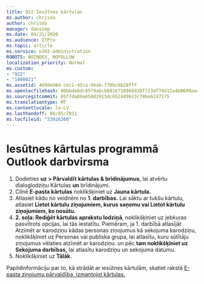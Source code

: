 ```yaml
---
title: 922 Iesūtnes kārtulas
ms.author: chrisda
author: chrisda
manager: dansimp
ms.date: 04/21/2020
ms.audience: ITPro
ms.topic: article
ms.service: o365-administration
ROBOTS: NOINDEX, NOFOLLOW
localization_priority: Normal
ms.custom:
- "922"
- "1800021"
ms.assetid: 469de984-cec1-45ca-94ab-f70bc6b28fff
ms.openlocfilehash: 00bbde6dc85f9abcb6916718966928f723df7dd12a4b0609aa454ac3c9bdb3e3
ms.sourcegitcommit: b5f7da89a650d2915dc652449623c78be6247175
ms.translationtype: MT
ms.contentlocale: lv-LV
ms.lasthandoff: 08/05/2021
ms.locfileid: "53926360"
---
```

# <a name="inbox-rules-in-outlook-desktop"></a>Iesūtnes kārtulas programmā Outlook darbvirsma

1. Dodieties **uz > Pārvaldīt kārtulas & brīdinājumus,** lai atvērtu dialoglodziņu Kārtulas **un** brīdinājumi.
2. Cilnē **E-pasta kārtulas** noklikšķiniet uz **Jauna kārtula.**
3. Atlasiet kādu no veidnēm no **1. darbības.** Lai sāktu ar tukšu kārtulu, atlasiet **Lietot kārtulu ziņojumiem, kurus saņemu vai Lietot kārtulu ziņojumiem, ko nosūtu.**
4. **2. soļa: Rediģēt kārtulas aprakstu lodziņā**, noklikšķiniet uz jebkuras pasvītrots opcijas, lai tās iestatītu. Piemēram, ja 1. darbībā atlasījāt Atzīmēt ar karodziņu  kādas personas ziņojumus kā sekojuma karodziņu, noklikšķiniet uz Personas vai publiska grupa, lai atlasītu, kuru sūtītāju ziņojumus vēlaties atzīmēt ar karodziņu.  un pēc **tam noklikšķiniet uz Sekojuma darbības,** lai atlasītu karodziņu un sekojuma datumu.
5. Noklikšķiniet uz **Tālāk**.

Papildinformāciju par to, kā strādāt ar iesūtnes kārtulām, skatiet rakstā [E-pasta ziņojumu pārvaldība, izmantojot kārtulas.](https://support.office.com/article/manage-email-messages-by-using-rules-c24f5dea-9465-4df4-ad17-a50704d66c59)
